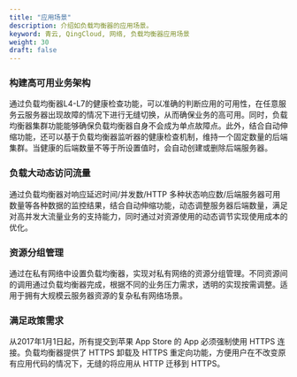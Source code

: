 ```yaml
---
title: "应用场景"
description: 介绍如负载均衡器的应用场景。
keyword: 青云, QingCloud, 网络, 负载均衡器应用场景
weight: 30
draft: false
---
```


### 构建高可用业务架构

通过负载均衡器L4-L7的健康检查功能，可以准确的判断应用的可用性，在任意服务云服务器出现故障的情况下进行无缝切换，从而确保业务的高可用。同时，负载均衡器集群功能能够确保负载均衡器自身不会成为单点故障点。此外，结合自动伸缩功能，还可以基于负载均衡器监听器的健康检查机制，维持一个固定数量的后端集群。当健康的后端数量不等于所设置值时，会自动创建或删除后端服务器。

### 负载大动态访问流量

通过负载均衡器对响应延迟时间/并发数/HTTP 多种状态响应数/后端服务器可用数量等各种数据的监控结果，结合自动伸缩功能，动态调整服务器后端数量，满足对高并发大流量业务的支持能力，同时通过对资源使用的动态调节实现使用成本的优化。

### 资源分组管理

通过在私有网络中设置负载均衡器，实现对私有网络的资源分组管理。不同资源间的调用通过负载均衡器完成，根据不同的业务压力需求，透明的实现按需调整。适用于拥有大规模云服务器资源的复杂私有网络场景。

### 满足政策需求

从2017年1月1日起，所有提交到苹果 App Store 的 App 必须强制使用 HTTPS 连接。负载均衡器提供了 HTTPS 卸载及 HTTPS 重定向功能，方便用户在不改变原有应用代码的情况下，无缝的将应用从 HTTP 迁移到 HTTPS。

